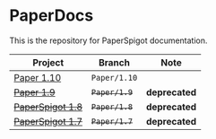 # PaperDocs
This is the repository for PaperSpigot documentation.

| Project                                                            | Branch          | Note           |
|--------------------------------------------------------------------|-----------------|----------------|
| [Paper 1.10](https://paper.readthedocs.org/en/paper-1.10/)         | `Paper/1.10`    |                |
| ~~[Paper 1.9](https://paper.readthedocs.org/en/paper-1.9/)~~       | ~~`Paper/1.9`~~ | **deprecated** |
| ~~[PaperSpigot 1.8](https://paper.readthedocs.org/en/paper-1.8/)~~ | ~~`Paper/1.8`~~ | **deprecated** |
| ~~[PaperSpigot 1.7](https://paper.readthedocs.org/en/paper-1.7/)~~ | ~~`Paper/1.7`~~ | **deprecated** |
